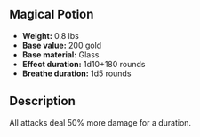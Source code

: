 ## Magical Potion
- **Weight:** 0.8 lbs
- **Base value:** 200 gold
- **Base material:** Glass
- **Effect duration:** 1d10+180 rounds
- **Breathe duration:** 1d5 rounds
## Description
All attacks deal 50% more damage for a duration.
